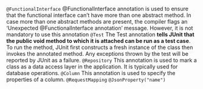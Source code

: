 ﻿`@FunctionalInterface`
@FunctionalInterface annotation is used to ensure that the functional interface can’t have more than one abstract method. In case more than one abstract methods are present, the compiler flags an ‘Unexpected @FunctionalInterface annotation’ message. However, it is not mandatory to use this annotation
`@Test`
The Test annotation **tells JUnit that the public void method to which it is attached can be run as a test case**. To run the method, JUnit first constructs a fresh instance of the class then invokes the annotated method. Any exceptions thrown by the test will be reported by JUnit as a failure.
`@Repository`
This annotation is used to mark a class as a data access layer in the application. It is typically used for database operations.
`@Column`
This annotation is used to specify the properties of a column.
`@RequestMapping`
`@JsonProperty("name")`
